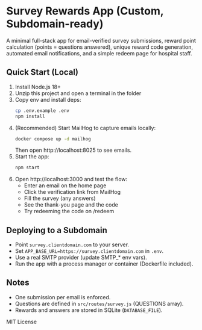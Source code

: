 
# Survey Rewards App (Custom, Subdomain-ready)

A minimal full-stack app for email-verified survey submissions, reward point calculation (points = questions answered), unique reward code generation, automated email notifications, and a simple redeem page for hospital staff.

## Quick Start (Local)

1) Install Node.js 18+
2) Unzip this project and open a terminal in the folder
3) Copy env and install deps:
   ```bash
   cp .env.example .env
   npm install
   ```
4) (Recommended) Start MailHog to capture emails locally:
   ```bash
   docker compose up -d mailhog
   ```
   Then open http://localhost:8025 to see emails.
5) Start the app:
   ```bash
   npm start
   ```
6) Open http://localhost:3000 and test the flow:
   - Enter an email on the home page
   - Click the verification link from MailHog
   - Fill the survey (any answers)
   - See the thank-you page and the code
   - Try redeeming the code on /redeem

## Deploying to a Subdomain

- Point `survey.clientdomain.com` to your server.
- Set `APP_BASE_URL=https://survey.clientdomain.com` in `.env`.
- Use a real SMTP provider (update SMTP_* env vars).
- Run the app with a process manager or container (Dockerfile included).

## Notes

- One submission per email is enforced.
- Questions are defined in `src/routes/survey.js` (QUESTIONS array).
- Rewards and answers are stored in SQLite (`DATABASE_FILE`).

MIT License
